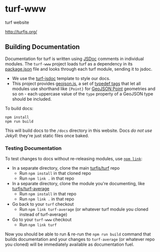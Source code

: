 turf-www
========

turf website

http://turfjs.org/

## Building Documentation

Documentation for turf is written using [JSDoc](http://usejsdoc.org/) comments
in individual modules. The `turf-www` project loads turf as a dependency
in its [package.json](package.json) file and looks through each turf module,
sending it to jsdoc.

* We use the [turf-jsdoc](https://github.com/turfjs/turf-jsdoc) template to style
  our docs.
* This project provides [geojson.js](geojson.js), a set of [typedef tags](http://usejsdoc.org/tags-typedef.html)
  that let all modules use shorthand like `{Point}` for [GeoJSON Point](http://geojson.org/geojson-spec.html#point)
  geometries and so on - each uppercase value of the `type` property of a GeoJSON
  type should be included.

To build docs:

    npm install
    npm run build

This will build docs to the `/docs` directory in this website. Docs _do not use Jekyll_:
they're just static files once baked.

### Testing Documentation

To test changes to docs without re-releasing modules, use [`npm link`](https://docs.npmjs.com/cli/link):

* In a separate directory, clone the main [turfjs/turf](https://github.com/Turfjs/turf) repo
  * Run `npm install` in that cloned repo
  * Run `npm link .` in that repo
* In a separate directory, clone the module you're documenting, like [turfjs/turf-average](https://github.com/Turfjs/turf-average)
  * Run `npm install` in that repo
  * Run `npm link .` in that repo
* Go back to your `turf` checkout
  * Run `npm link turf-average` (or whatever turf module you cloned instead of turf-average)
* Go to your `turf-www` checkout
  * Run `npm link turf`

Now you should be able to run & re-run the `npm run build` command that builds
documentation and your changes to `turf-average` (or whatever repo you cloned)
will be immediately available as documentation fuel.
